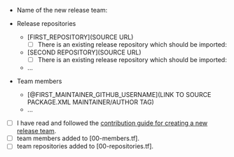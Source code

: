 
* Name of the new release team: <!-- all lower case with words separated by `_`. -->
* Release repositories
  * [FIRST_REPOSITORY](SOURCE URL)
    * [ ] There is an existing release repository which should be imported: <RELEASE REPOSITORY URL>
  * [SECOND REPOSITORY](SOURCE URL)
    * [ ] There is an existing release repository which should be imported: <RELEASE REPOSITORY URL>
  * ...

* Team members
  * [@FIRST_MAINTAINER_GITHUB_USERNAME](LINK TO SOURCE PACKAGE.XML MAINTAINER/AUTHOR TAG)
  * ...

* [ ] I have read and followed the [contribution guide for creating a new release team](https://github.com/ros2-gbp/ros2-gbp-github-org/tree/latest/CONTRIBUTING.md#Creating-a-new-release-team).
* [ ] team members added to [00-members.tf].
* [ ] team repositories added to [00-repositories.tf].
